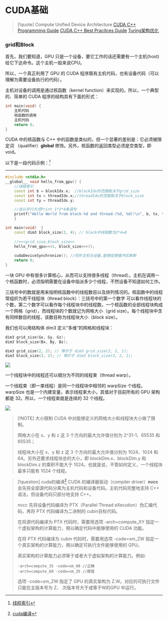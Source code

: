 # CUDA基础


> [!quote] Compute Unified Device Architecture
> [CUDA C++ Programming Guide](https://docs.nvidia.com/cuda/cuda-c-programming-guide)
> [CUDA C++ Best Pracitces Guide](https://docs.nvidia.com/cuda/cuda-c-best-practices-guide)
> [Turing架构优化](https://docs.nvidia.com/cuda/turing-tuning-guide)

### grid和Block


首先，我们要知道，GPU 只是一个设备，要它工作的话还需要有一个主机(host)给它下达命令。这个主机一般来说CPU。

所以，一个真正利用了 GPU 的 CUDA 程序既有主机代码，也有设备代码（可以理解为需要设备执行的代码）。

主机对设备的调用是通过核函数（kernel function）来实现的。所以，一个典型的、简单的 CUDA 程序的结构具有下面的形式：

```cpp
int main(void) { 
	主机代码 
	核函数的调用 
	主机代码 
	return 0; 
}
```

CUDA 中的核函数与 C++ 中的函数是类似的，但一个显著的差别是：它必须被限定词 （qualifier）__global__ 修饰。另外，核函数的返回类型必须是空类型，即 void。

以下是一段代码示例：[^1]

---
```cpp
#include <stdio.h> 
__global__ void hello_from_gpu() { 
	//线程索引
	const int b = blockIdx.x;  //blockIdx的范围取决于grid_size
	const int tx = threadIdx.x;//threadIdx的范围取决于block_size
	const int ty = threadIdx.y; 

	//会以并行方式Print 1*2*4条语句
	printf("Hello World from block-%d and thread-(%d, %d)!\n", b, tx, ty);  
	} 

int main(void)  { 
	const dim3 block_size(2, 4); // block中线程数为2*4=8
	
	//<<<grid_size,block_size>>
	hello_from_gpu<<<1, block_size>>>(); 
	
	cudaDeviceSynchronize(); //同步主机与设备,能够促使缓冲区刷新
	return 0; 
}
```

一块 GPU 中有很多计算核心，从而可以支持很多线程（thread）。主机在调用一个核函数时，必须指明需要在设备中指派多少个线程，不然设备不知道如何工作。

三括号中的数就是用来指明核函数中的线程数目以及排列情况的。核函数中的线程常组织为若干线程块（thread block）：三括号中的第一个数字 可以看作线程块的个数，第二个数字可以看作每个线程块中的线程数。一个核函数的全部线程块构成一个网格（grid），而线程块的个数就记为网格大小（grid size）。每个线程块中含有同样数目的线程，该数目称为线程块大小（block size）。

我们也可以用结构体 dim3 定义“多维”的网格和线程块：

```cpp
dim3 grid_size(Gx, Gy, Gz); 
dim3 block_size(Bx, By, Bz);

dim3 grid_size(2, 2); // 等价于 dim3 grid_size(2, 2, 1); 
dim3 block_size(3, 2); // 等价于 dim3 block_size(3, 2, 1);
```

![](../../../../../files/images/MLsys/13-a-1.png)

一个线程块中的线程还可以细分为不同的线程束（thread warp）。

一个线程束（即一束线程）是同一个线程块中相邻的 warpSize 个线程。warpSize 也是一个内建变量，表示线程束大小，其值对于目前所有的 GPU 架构都是 32。所以，一个线程束就是连续的 32 个线程。

![](../../../../../files/images/MLsys/13-a-2.png)

> [!NOTE] 大小限制
> CUDA 中对能够定义的网格大小和线程块大小做了限制。
> 
> 网格大小在 x、y 和 z 这 3 个方向的最大允许值分别为 2^31-1、65535 和 65535； 
>
> 线程块大小在 x、y 和 z 这 3 个方向的最大允许值分别为 1024、1024 和 64。另外还要求线程块总的大小，即 blockDim.x、blockDim.y 和 blockDim.z 的乘积不能大于 1024。也就是说，不管如何定义，一个线程块最多只能有 1024 个线程。
> 

> [!question] cuda的编译[^3]
> CUDA 的编译器驱动（compiler driver）**nvcc** 会先将全部源代码分离为主机代码和设备代码。主机代码完整地支持 C++ 语法，但设备代码只部分地支持 C++。
> 
> nvcc 先将设备代码编译为 PTX（Parallel Thread eXecution）伪汇编代码，再将 PTX 代码编译为二进制的 cubin目标代码。
> 
> 在将源代码编译为 PTX 代码时，需要用选项 -arch=compute_XY 指定一个虚拟架构的计算能力，用以确定代码中能够使用的 CUDA 功能。
> 
> 在将 PTX 代码编译为 cubin 代码时，需要用选项 -code=sm_ZW 指定一个真实架构的计算能力，用以确定可执行文件能够使用的 GPU。
> 
> 真实架构的计算能力必须等于或者大于虚拟架构的计算能力。例如:
> 
> ```
> -arch=compute_35 -code=sm_60 //正确
> -arch=compute_60 -code=sm_35 //报错
> ```
> 选项 -code=sm_ZW 指定了 GPU 的真实架构为 Z.W。对应的可执行文件只能在主版本号为 Z、 次版本号大于或等于W的GPU 中运行。


[^1]: [线程索引](../../../../../files/books/MLSys/CUDA%20编程：基础与实践_樊哲勇.pdf#page=27)

[^3]: [cuda编译](../../../../../files/books/MLSys/CUDA%20编程：基础与实践_樊哲勇.pdf#page=34)
